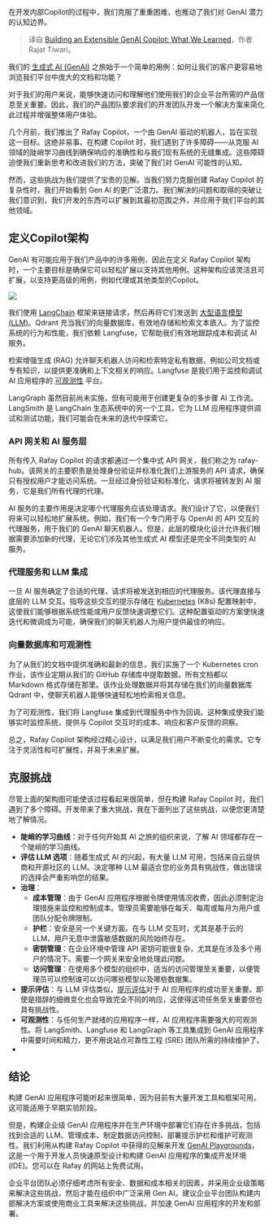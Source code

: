 
<!--
title: 构建可扩展的GenAI Copilot：我们的经验教训
cover: https://cdn.thenewstack.io/media/2024/09/fffc5006-building-extensible-genai-copilot.jpg
-->

在开发内部Copilot的过程中，我们克服了重重困难，也推动了我们对 GenAI 潜力的认知边界。

> 译自 [Building an Extensible GenAI Copilot: What We Learned](https://thenewstack.io/building-an-extensible-genai-copilot-what-we-learned/)，作者 Rajat Tiwari。

我们的 [生成式 AI (GenAI)](https://thenewstack.io/ai/) 之旅始于一个简单的用例：如何让我们的客户更容易地浏览我们平台中庞大的文档和功能？

对于我们的用户来说，能够快速访问和理解他们使用我们的企业平台所需的产品信息至关重要。因此，我们的产品团队要求我们的开发团队开发一个解决方案来简化此过程并增强整体用户体验。

几个月前，我们推出了 Rafay Copilot，一个由 GenAI 驱动的机器人，旨在实现这一目标。这绝非易事。在构建 Copilot 时，我们遇到了许多障碍——从克服 AI 领域的陡峭学习曲线到确保响应的准确性和与我们现有系统的无缝集成。这些障碍迫使我们重新思考和改进我们的方法，突破了我们对 GenAI 可能性的认知。

然而，这些挑战为我们提供了宝贵的见解。当我们努力克服创建 Rafay Copilot 的复杂性时，我们开始看到 Gen AI 的更广泛潜力。我们解决的问题和取得的突破让我们意识到，我们开发的东西可以扩展到其最初范围之外，并应用于我们平台的其他领域。

## 定义Copilot架构

GenAI 有可能应用于我们产品中的许多用例，因此在定义 Rafay Copilot 架构时，一个主要目标是确保它可以轻松扩展以支持其他用例。这种架构应该灵活且可扩展，以支持更高级的用例，例如代理或其他类型的Copilot。

![](https://cdn.thenewstack.io/media/2024/09/6b88d91f-arch-rafay.gif)

我们使用 [LangChain](https://thenewstack.io/lets-get-agentic-langchain-and-llamaindex-talk-ai-agents/) 框架来链接请求，然后再将它们发送到 [大型语言模型 (LLM)](https://thenewstack.io/llm/)。Qdrant 充当我们的向量数据库，有效地存储和检索文本嵌入。为了监控系统的行为和性能，我们依赖 Langfuse，它帮助我们有效地跟踪成本和调试 AI 服务。

检索增强生成 (RAG) 允许聊天机器人访问和检索特定私有数据，例如公司文档或专有知识，以提供更准确和上下文相关的响应。Langfuse 是我们用于监控和调试 AI 应用程序的 [可观测性](https://thenewstack.io/observability/) 平台。

LangGraph 虽然目前尚未实施，但有可能用于创建更复杂的多步骤 AI 工作流。LangSmith 是 LangChain 生态系统中的另一个工具，它为 LLM 应用程序提供调试和测试功能，我们可能会在未来的迭代中探索它。

### API 网关和 AI 服务层

所有传入 Rafay Copilot 的请求都通过一个集中式 API 网关，我们称之为 rafay-hub。该网关的主要职责是处理身份验证并标准化我们上游服务的 API 请求，确保只有授权用户才能访问系统。一旦经过身份验证和标准化，请求将被转发到 AI 服务，它是我们所有代理的代理。

AI 服务的主要作用是决定哪个代理服务应该处理请求。我们设计了它，以便我们将来可以轻松地扩展系统。例如，我们有一个专门用于与 OpenAI 的 API 交互的代理服务，用于我们的 GenAI 聊天机器人。但是，此层的模块化设计允许我们根据需要添加新的代理，无论它们涉及其他生成式 AI 模型还是完全不同类型的 AI 服务。

### 代理服务和 LLM 集成

一旦 AI 服务确定了合适的代理，请求将被发送到相应的代理服务。该代理直接与底层的 LLM 交互。指导这些交互的提示存储在 [Kubernetes](https://roadmap.sh/kubernetes) (K8s) 配置映射中，这使我们能够根据系统性能或用户反馈快速调整它们。这种配置驱动的方案使快速迭代和微调成为可能，确保我们的聊天机器人为用户提供最佳的响应。

### 向量数据库和可观测性

为了从我们的文档中提供准确和最新的信息，我们实施了一个 Kubernetes cron 作业，该作业定期从我们的 GitHub 存储库中提取数据，所有文档都以 Markdown 格式存储在那里。该作业处理数据并将其存储在我们的向量数据库 Qdrant 中，使聊天机器人能够快速轻松地检索相关信息。

为了可观测性，我们将 Langfuse 集成到代理服务中作为回调。这种集成使我们能够实时监控系统，提供与 Copilot 交互时的成本、响应和客户反馈的洞察。

总之，Rafay Copilot 架构经过精心设计，以满足我们用户不断变化的需求。它专注于灵活性和可扩展性，并易于未来扩展。

## 克服挑战

尽管上面的架构图可能使该过程看起来很简单，但在构建 Rafay Copilot 时，我们遇到了多个障碍。开发带来了重大挑战，我在下面列出了这些挑战，以便您更清楚地了解情况。

- **陡峭的学习曲线**：对于任何开始其 AI 之旅的组织来说，了解 AI 领域都存在一个陡峭的学习曲线。
- **评估 LLM 选项**：随着生成式 AI 的兴起，有大量 LLM 可用，包括来自云提供商和开源社区的 LLM。决定哪种 LLM 最适合您的业务具有挑战性，做出错误的选择会严重影响您的结果。
- **治理**：
  - **成本管理**：由于 GenAI 应用程序根据令牌使用情况收费，因此必须制定治理措施来监控和控制成本。管理员需要能够在每天、每周或每月为用户或团队分配令牌限制。
  - **护栏**：安全是另一个关键方面。在与 LLM 交互时，尤其是基于云的 LLM，用户无意中泄露敏感数据的风险始终存在。
  - **密钥管理**：在企业环境中管理 API 密钥可能很复杂，尤其是在涉及多个用户的情况下。需要一个网关来安全地处理此问题。
  - **访问管理**：在使用多个模型的组织中，适当的访问管理至关重要，以便管理员可以控制谁可以访问哪些模型以及哪些数据集。
- **提示评估**：与 LLM 评估类似，[提示评估](https://roadmap.sh/prompt-engineering)对于 AI 应用程序的成功至关重要。即使是措辞的细微变化也会导致完全不同的响应，这使得这项任务至关重要但也具有挑战性。
- **可观测性**：与任何生产就绪的应用程序一样，AI 应用程序需要强大的可观测性。将 LangSmith、Langfuse 和 LangGraph 等工具集成到 GenAI 应用程序中需要时间和精力，更不用说站点可靠性工程 (SRE) 团队所需的持续维护了。
- 
## 结论

构建 GenAI 应用程序可能听起来很简单，因为目前有大量开发工具和框架可用。这可能适用于早期实验阶段。

但是，构建企业级 GenAI 应用程序并在生产环境中部署它们存在许多挑战，包括找到合适的 LLM、管理成本、制定数据访问控制、部署提示护栏和维护可观测性。我们利用从构建 Rafay Copilot 中获得的见解来开发 [GenAI Playgrounds](https://rafay.co/platform/genai-playgrounds/)，这是一个用于开发人员快速原型设计和构建 GenAI 应用程序的集成开发环境 (IDE)。您可以在 Rafay 的网站上免费试用。

企业平台团队必须仔细考虑所有安全、数据和成本相关的因素，并采用企业级策略来解决这些挑战，然后才能在组织中广泛采用 Gen AI。建议企业平台团队构建内部解决方案或使用商业工具来解决这些挑战，并加速 GenAI 应用程序的开发和部署。

